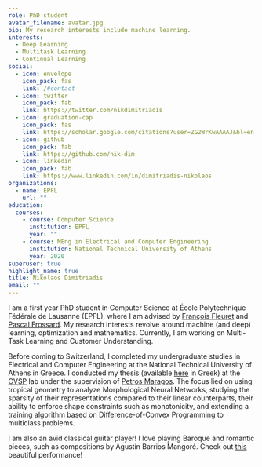 ```yaml
---
role: PhD student
avatar_filename: avatar.jpg
bio: My research interests include machine learning.
interests:
  - Deep Learning
  - Multitask Learning
  - Continual Learning
social:
  - icon: envelope
    icon_pack: fas
    link: /#contact
  - icon: twitter
    icon_pack: fab
    link: https://twitter.com/nikdimitriadis
  - icon: graduation-cap
    icon_pack: fas
    link: https://scholar.google.com/citations?user=ZG2WrKwAAAAJ&hl=en
  - icon: github
    icon_pack: fab
    link: https://github.com/nik-dim
  - icon: linkedin
    icon_pack: fab
    link: https://www.linkedin.com/in/dimitriadis-nikolaos
organizations:
  - name: EPFL
    url: ""
education:
  courses:
    - course: Computer Science
      institution: EPFL
      year: ""
    - course: MEng in Electrical and Computer Engineering
      institution: National Technical University of Athens
      year: 2020
superuser: true
highlight_name: true
title: Nikolaos Dimitriadis
email: ""
---
```

I am a first year PhD student in Computer Science at École Polytechnique Fédérale de Lausanne (EPFL), where I am advised by [François Fleuret](https://fleuret.org/francois/index.html) and [Pascal Frossard](https://www.epfl.ch/labs/lts4/people/people-current/frossard/). My research interests revolve around machine (and deep) learning, optimization and mathematics. Currently, I am working on Multi-Task Learning and Customer Understanding.

Before coming to Switzerland, I completed my undergraduate studies in Electrical and Computer Engineering at the National Technical University of Athens in Greece. I conducted my thesis (available [here](http://artemis.cslab.ece.ntua.gr:8080/jspui/bitstream/123456789/17716/3/Nikolaos%20Dimitriadis%20-%20Diploma%20Thesis.pdf) in Greek) at the [CVSP](http://cvsp.cs.ntua.gr/) lab under the supervision of [Petros Maragos](http://cvsp.cs.ntua.gr/maragos/). The focus lied on using tropical geometry to analyze Morphological Neural Networks, studying the sparsity of their representations compared to their linear counterparts, their ability to enforce shape constraints such as monotonicity, and extending a training algorithm based on Difference-of-Convex Programming to multiclass problems.

I am also an avid classical guitar player! I love playing Baroque and romantic pieces, such as compositions by Agustín Barrios Mangoré. Check out [this](https://www.youtube.com/watch?v=JEIqk8KPyDY&ab_channel=dvidalroller) beautiful performance!